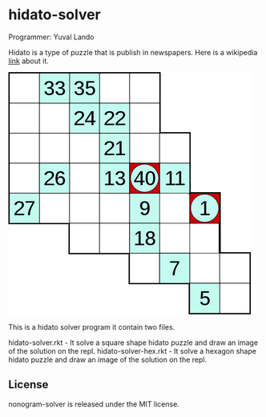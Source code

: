 hidato-solver
=========================

Programmer: Yuval Lando

Hidato is a type of puzzle that is publish in newspapers.
Here is a wikipedia [link](http://en.wikipedia.org/wiki/Hidato) about it.

![alt An example of a nonogram puzzle](https://github.com/ylando2/hidato-solver/blob/master/Hidato-Puzzle.png?raw=true)

This is a hidato solver program it contain two files.

hidato-solver.rkt - It solve a square shape hidato puzzle and
draw an image of the solution on the repl.
hidato-solver-hex.rkt - It solve a hexagon shape hidato puzzle
and draw an image of the solution on the repl.

License
-------
nonogram-solver is released under the MIT license.
